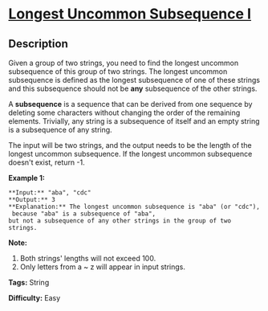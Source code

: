 # [Longest Uncommon Subsequence I ][title]

## Description

Given a group of two strings, you need to find the longest uncommon
subsequence of this group of two strings. The longest uncommon subsequence is
defined as the longest subsequence of one of these strings and this
subsequence should not be **any** subsequence of the other strings.

A **subsequence** is a sequence that can be derived from one sequence by
deleting some characters without changing the order of the remaining elements.
Trivially, any string is a subsequence of itself and an empty string is a
subsequence of any string.

The input will be two strings, and the output needs to be the length of the
longest uncommon subsequence. If the longest uncommon subsequence doesn't
exist, return -1.

**Example 1:**  

    
    
    **Input:** "aba", "cdc"
    **Output:** 3
    **Explanation:** The longest uncommon subsequence is "aba" (or "cdc"),   
     because "aba" is a subsequence of "aba",   
    but not a subsequence of any other strings in the group of two strings. 
    

**Note:**

  1. Both strings' lengths will not exceed 100.
  2. Only letters from a ~ z will appear in input strings. 


**Tags:** String

**Difficulty:** Easy

[title]: https://leetcode.com/problems/longest-uncommon-subsequence-i
